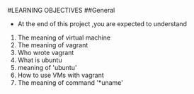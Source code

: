 #LEARNING OBJECTIVES
##General
* At the end of this project ,you are expected to understand
1. The meaning of virtual machine
2. The meaning of vagrant
3. Who wrote vagrant
4. What is ubuntu
5. meaning of 'ubuntu'
6. How to use VMs with vagrant
7. The meaning of command '*uname'
